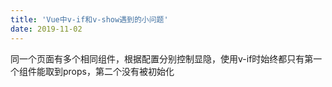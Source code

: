 ```yaml
---
title: 'Vue中v-if和v-show遇到的小问题'
date: 2019-11-02
---
```


同一个页面有多个相同组件，根据配置分别控制显隐，使用v-if时始终都只有第一个组件能取到props，第二个没有被初始化